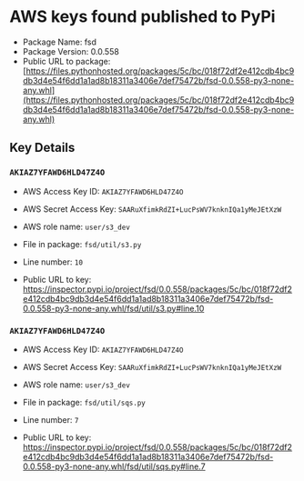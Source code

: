 # AWS keys found published to PyPi

* Package Name: fsd
* Package Version: 0.0.558
* Public URL to package: [https://files.pythonhosted.org/packages/5c/bc/018f72df2e412cdb4bc9db3d4e54f6dd1a1ad8b18311a3406e7def75472b/fsd-0.0.558-py3-none-any.whl](https://files.pythonhosted.org/packages/5c/bc/018f72df2e412cdb4bc9db3d4e54f6dd1a1ad8b18311a3406e7def75472b/fsd-0.0.558-py3-none-any.whl)

## Key Details

### `AKIAZ7YFAWD6HLD47Z4O`

* AWS Access Key ID: `AKIAZ7YFAWD6HLD47Z4O`
* AWS Secret Access Key: `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` 
* AWS role name: `user/s3_dev`
* File in package: `fsd/util/s3.py`
* Line number: `10`

* Public URL to key: https://inspector.pypi.io/project/fsd/0.0.558/packages/5c/bc/018f72df2e412cdb4bc9db3d4e54f6dd1a1ad8b18311a3406e7def75472b/fsd-0.0.558-py3-none-any.whl/fsd/util/s3.py#line.10



### `AKIAZ7YFAWD6HLD47Z4O`

* AWS Access Key ID: `AKIAZ7YFAWD6HLD47Z4O`
* AWS Secret Access Key: `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` 
* AWS role name: `user/s3_dev`
* File in package: `fsd/util/sqs.py`
* Line number: `7`

* Public URL to key: https://inspector.pypi.io/project/fsd/0.0.558/packages/5c/bc/018f72df2e412cdb4bc9db3d4e54f6dd1a1ad8b18311a3406e7def75472b/fsd-0.0.558-py3-none-any.whl/fsd/util/sqs.py#line.7


